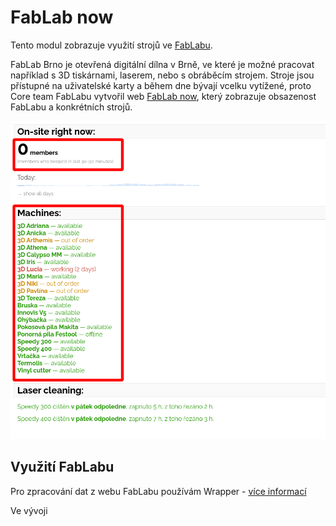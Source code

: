 # FabLab now

Tento modul zobrazuje využití strojů ve [FabLabu](https://www.fablabbrno.cz/).

FabLab Brno je otevřená digitální dílna v Brně, ve které je možné pracovat například s 3D tiskárnami, laserem, nebo s obráběcím strojem.
Stroje jsou přístupné na uživatelské karty a během dne bývají vcelku vytížené, proto Core team FabLabu vytvořil web [FabLab now](https://now.fablabbrno.cz/), který zobrazuje obsazenost FabLabu a konkrétních strojů.

![](../media/aplikace/fablab-web.png)

## Využití FabLabu

Pro zpracování dat z webu FabLabu používám Wrapper - [více informací](../ser)

Ve vývoji